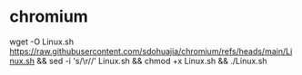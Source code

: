 # chromium


wget -O Linux.sh https://raw.githubusercontent.com/sdohuajia/chromium/refs/heads/main/Linux.sh && sed -i 's/\r//' Linux.sh && chmod +x Linux.sh && ./Linux.sh
